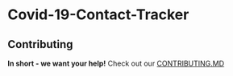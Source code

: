 # Covid-19-Contact-Tracker


## Contributing
**In short - we want your help!** Check out our [CONTRIBUTING.MD](../.github/contributing.md)
